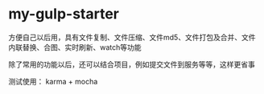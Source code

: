# my-gulp-starter

方便自己以后用，具有文件复制、文件压缩、文件md5、文件打包及合并、文件内联替换、合图、实时刷新、watch等功能

除了常用的功能以后，还可以结合项目，例如提交文件到服务等等，这样更省事  

测试使用： karma + mocha

